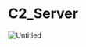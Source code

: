 # C2_Server
![Untitled](https://prod-files-secure.s3.us-west-2.amazonaws.com/274413b9-0273-41d2-bde0-a48ca7417ab8/e1a89359-5b89-4353-bb4c-26ef92677717/Untitled.png)
